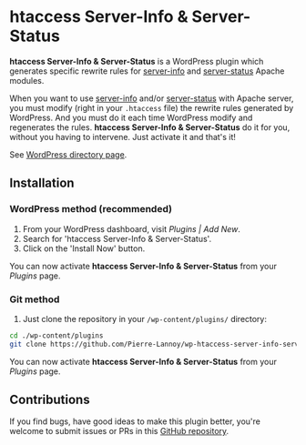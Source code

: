 # htaccess Server-Info & Server-Status

**htaccess Server-Info & Server-Status** is a WordPress plugin which generates specific rewrite rules for [server-info](https://httpd.apache.org/docs/2.4/en/mod/mod_info.html) and [server-status](https://httpd.apache.org/docs/current/en/mod/mod_status.html) Apache modules.

When you want to use [server-info](https://httpd.apache.org/docs/2.4/en/mod/mod_info.html) and/or [server-status](https://httpd.apache.org/docs/current/en/mod/mod_status.html) with Apache server, you must modify (right in your `.htaccess` file) the rewrite rules generated by WordPress. And you must do it each time WordPress modify and regenerates the rules.
**htaccess Server-Info & Server-Status** do it for you, without you having to intervene. Just activate it and that's it!

See [WordPress directory page](https://wordpress.org/plugins/htaccess-server-info-server-status/).

## Installation

### WordPress method (recommended)

1. From your WordPress dashboard, visit _Plugins | Add New_.
2. Search for 'htaccess Server-Info & Server-Status'.
3. Click on the 'Install Now' button.

You can now activate **htaccess Server-Info & Server-Status** from your _Plugins_ page.

### Git method
1. Just clone the repository in your `/wp-content/plugins/` directory:
```bash
cd ./wp-content/plugins
git clone https://github.com/Pierre-Lannoy/wp-htaccess-server-info-server-status.git htaccess-server-info-server-status
```

You can now activate **htaccess Server-Info & Server-Status** from your _Plugins_ page.
 
## Contributions

If you find bugs, have good ideas to make this plugin better, you're welcome to submit issues or PRs in this [GitHub repository](https://github.com/Pierre-Lannoy/wp-htaccess-server-info-server-status).
